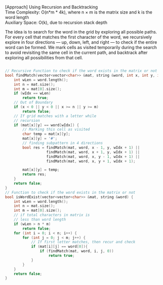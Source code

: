 <p>[Approach] Using Recursion and Backtracking 
<br>Time Complexity: O(n*m * 4k), where n × m is the matrix size and k is the word length
<br>Auxiliary Space: O(k), due to recursion stack depth

The idea is to search for the word in the grid by exploring all possible paths. For every cell that matches the first character of the word, we recursively explore in four directions — up, down, left, and right — to check if the entire word can be formed. We mark cells as visited temporarily during the search to avoid revisiting the same cell in the current path, and backtrack after exploring all possibilities from that cell.</p>

```cpp

// Recursive Function to check if the word exists in the matrix or not
bool findMatch(vector<vector<char>> &mat, string &word, int x, int y, int wIdx) {
    int wLen = word.length();
	int n = mat.size();
  	int m = mat[0].size();
    if (wIdx == wLen)
        return true;
    // Out of Boundary
    if (x < 0 || y < 0 || x >= n || y >= m)
        return false;
    // If grid matches with a letter while
    // recursion
    if (mat[x][y] == word[wIdx]) {
        // Marking this cell as visited
        char temp = mat[x][y];
        mat[x][y] = '#';
        // finding subpattern in 4 directions
        bool res = findMatch(mat, word, x - 1, y, wIdx + 1) ||
                   findMatch(mat, word, x + 1, y, wIdx + 1) ||
                   findMatch(mat, word, x, y - 1, wIdx + 1) ||
                   findMatch(mat, word, x, y + 1, wIdx + 1);

        mat[x][y] = temp;
        return res;
    }
    return false;
}
// Function to check if the word exists in the matrix or not
bool isWordExist(vector<vector<char>> &mat, string &word) {
    int wLen = word.length();
	int n = mat.size();
  	int m = mat[0].size();
    // if total characters in matrix is
    // less than word length
    if (wLen > n * m)
        return false;
    for (int i = 0; i < n; i++) {
        for (int j = 0; j < m; j++) {
            // If first letter matches, then recur and check
            if (mat[i][j] == word[0]){
                if (findMatch(mat, word, i, j, 0))
                    return true;
            }
        }
    }
    return false;
}
